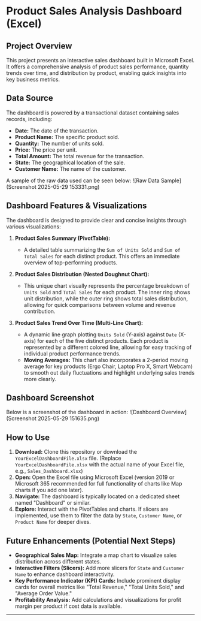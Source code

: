 # Product Sales Analysis Dashboard (Excel)

## Project Overview
This project presents an interactive sales dashboard built in Microsoft Excel. It offers a comprehensive analysis of product sales performance, quantity trends over time, and distribution by product, enabling quick insights into key business metrics.

## Data Source
The dashboard is powered by a transactional dataset containing sales records, including:
* **Date:** The date of the transaction.
* **Product Name:** The specific product sold.
* **Quantity:** The number of units sold.
* **Price:** The price per unit.
* **Total Amount:** The total revenue for the transaction.
* **State:** The geographical location of the sale.
* **Customer Name:** The name of the customer.

A sample of the raw data used can be seen below:
![Raw Data Sample](Screenshot 2025-05-29 153331.png)

## Dashboard Features & Visualizations

The dashboard is designed to provide clear and concise insights through various visualizations:

1.  **Product Sales Summary (PivotTable):**
    * A detailed table summarizing the `Sum of Units Sold` and `Sum of Total Sales` for each distinct product. This offers an immediate overview of top-performing products.

2.  **Product Sales Distribution (Nested Doughnut Chart):**
    * This unique chart visually represents the percentage breakdown of `Units Sold` and `Total Sales` for each product. The inner ring shows unit distribution, while the outer ring shows total sales distribution, allowing for quick comparisons between volume and revenue contribution.

3.  **Product Sales Trend Over Time (Multi-Line Chart):**
    * A dynamic line graph plotting `Units Sold` (Y-axis) against `Date` (X-axis) for each of the five distinct products. Each product is represented by a different colored line, allowing for easy tracking of individual product performance trends.
    * **Moving Averages:** This chart also incorporates a 2-period moving average for key products (Ergo Chair, Laptop Pro X, Smart Webcam) to smooth out daily fluctuations and highlight underlying sales trends more clearly.

## Dashboard Screenshot
Below is a screenshot of the dashboard in action:
![Dashboard Overview](Screenshot 2025-05-29 151635.png)

## How to Use
1.  **Download:** Clone this repository or download the `YourExcelDashboardFile.xlsx` file. (Replace `YourExcelDashboardFile.xlsx` with the actual name of your Excel file, e.g., `Sales_Dashboard.xlsx`)
2.  **Open:** Open the Excel file using Microsoft Excel (version 2019 or Microsoft 365 recommended for full functionality of charts like Map charts if you add one later).
3.  **Navigate:** The dashboard is typically located on a dedicated sheet named "Dashboard" or similar.
4.  **Explore:** Interact with the PivotTables and charts. If slicers are implemented, use them to filter the data by `State`, `Customer Name`, or `Product Name` for deeper dives.

## Future Enhancements (Potential Next Steps)

* **Geographical Sales Map:** Integrate a map chart to visualize sales distribution across different states.
* **Interactive Filters (Slicers):** Add more slicers for `State` and `Customer Name` to enhance dashboard interactivity.
* **Key Performance Indicator (KPI) Cards:** Include prominent display cards for overall metrics like "Total Revenue," "Total Units Sold," and "Average Order Value."
* **Profitability Analysis:** Add calculations and visualizations for profit margin per product if cost data is available.

---
